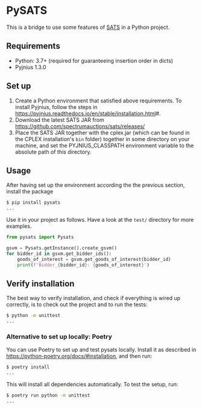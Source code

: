 # PySATS

This is a bridge to use some features of [SATS](https://spectrumauctions.org/) in a Python project.

## Requirements

- Python: 3.7+ (required for guaranteeing insertion order in dicts)
- Pyjnius 1.3.0

## Set up

1. Create a Python environment that satisfied above requirements. To install Pyjnius, follow the steps in <https://pyjnius.readthedocs.io/en/stable/installation.html>#.
2. Download the latest SATS JAR from <https://github.com/spectrumauctions/sats/releases/>
3. Place the SATS JAR together with the cplex.jar (which can be found in the CPLEX installation's `bin` folder) together in some directory on your machine, and set the PYJNIUS_CLASSPATH environment variable to the absolute path of this directory.

## Usage

After having set up the environment according the the previous section, install the package

```bash
$ pip install pysats
...
```

Use it in your project as follows. Have a look at the `test/` directory for more examples.

```python
from pysats import Pysats

gsvm = Pysats.getInstance().create_gsvm()
for bidder_id in gsvm.get_bidder_ids():
    goods_of_interest = gsvm.get_goods_of_interest(bidder_id)
    print(f'Bidder_{bidder_id}: {goods_of_interest}')
```

## Verify installation

The best way to verify installation, and check if everything is wired up correctly, is to check out the project and to run the tests:

```bash
$ python -m unittest
...
```

### Alternative to set up locally: Poetry

You can use Poetry to set up and test pysats locally. Install it as described in <https://python-poetry.org/docs/#installation>, and then run:

```bash
$ poetry install
...
```

This will install all dependencies automatically. To test the setup, run:

```bash
$ poetry run python -m unittest
...
```
